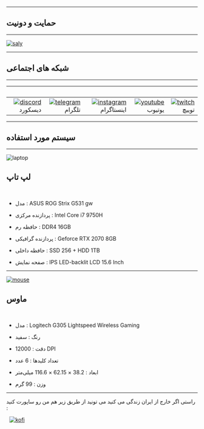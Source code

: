 ------
## حمایت و دونیت
------

[![saly]](https://reymit.ir/samirasaly)

------
## شبکه های اجتماعی
------

 &nbsp; | &nbsp; | &nbsp; | &nbsp; | &nbsp;
 ---:| ---:| ---:| ---:| ---:
[![discord]](https://discord.gg/z7qDMaT) دیسکورد | [![telegram]](https://t.me/Samira_Saly) تلگرام | [![instagram]](https://www.instagram.com/samirasaly) اینستاگرام | [![youtube]](https://www.youtube.com/channel/UC56V-HBnuzur3bUh3K7uRAg) یوتیوب | [![twitch]](https://www.twitch.tv/samirasaly) توییچ

------
## سیستم مورد استفاده
------

![laptop]
## لپ تاپ

&nbsp;

- مدل : ASUS ROG Strix G531 gw

- پردازنده مرکزی : Intel Core i7 9750H

- حافظه رم : DDR4 16GB

- پردازنده گرافیکی : Geforce RTX 2070 8GB

- حافظه داخلی : SSD 256 + HDD 1TB

- صفحه نمایش : IPS LED-backlit LCD 15.6 Inch 

------
[![mouse]](https://ko-fi.com/samirasaly)
## ماوس

&nbsp;

- مدل : Logitech G305 Lightspeed Wireless Gaming

- رنگ : سفید

- دقت : 12000 DPI

- تعداد کلیدها : 6 عدد

- ابعاد : 38.2 × 62.15 × 116.6 میلی‌متر

- وزن : 99 گرم

------

راستی اگر خارج از ایران زندگی می کنید می تونید از طریق زیر هم من رو ساپورت کنید : 

&nbsp;
[![kofi]](https://ko-fi.com/iamsaly)

[saly]: http://www.samanrashidi.com/saly.png
[sally]: http://www.samanrashidi.com/sally.png
[donate]: http://www.samanrashidi.com/donate.png
[donateHeart]: http://www.samanrashidi.com/donate-heart.png
[discord]: http://www.samanrashidi.com/discord.png
[telegram]: http://www.samanrashidi.com/telegram.png
[instagram]: http://www.samanrashidi.com/instagram.png
[youtube]: http://www.samanrashidi.com/youtube.png
[twitch]: http://www.samanrashidi.com/twitch.png
[laptop]: http://www.samanrashidi.com/laptop.png
[mouse]: http://www.samanrashidi.com/mouse.png
[kofi]: http://www.samanrashidi.com/kofi.png